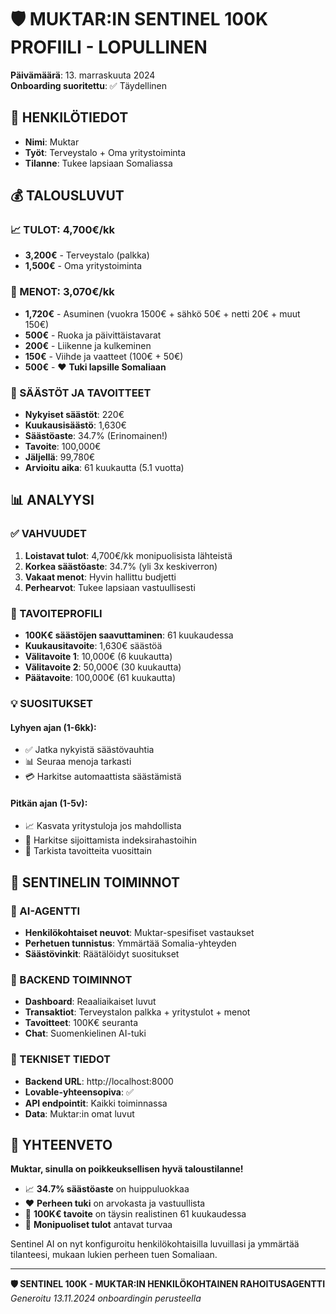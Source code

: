 # 🛡️ MUKTAR:IN SENTINEL 100K PROFIILI - LOPULLINEN

**Päivämäärä**: 13. marraskuuta 2024  
**Onboarding suoritettu**: ✅ Täydellinen

## 👤 HENKILÖTIEDOT
- **Nimi**: Muktar
- **Työt**: Terveystalo + Oma yritystoiminta
- **Tilanne**: Tukee lapsiaan Somaliassa

## 💰 TALOUSLUVUT

### 📈 TULOT: 4,700€/kk
- **3,200€** - Terveystalo (palkka)
- **1,500€** - Oma yritystoiminta

### 💸 MENOT: 3,070€/kk
- **1,720€** - Asuminen (vuokra 1500€ + sähkö 50€ + netti 20€ + muut 150€)
- **500€** - Ruoka ja päivittäistavarat
- **200€** - Liikenne ja kulkeminen
- **150€** - Viihde ja vaatteet (100€ + 50€)
- **500€** - ❤️ **Tuki lapsille Somaliaan**

### 🎯 SÄÄSTÖT JA TAVOITTEET
- **Nykyiset säästöt**: 220€
- **Kuukausisäästö**: 1,630€
- **Säästöaste**: 34.7% (Erinomainen!)
- **Tavoite**: 100,000€
- **Jäljellä**: 99,780€
- **Arvioitu aika**: 61 kuukautta (5.1 vuotta)

## 📊 ANALYYSI

### ✅ VAHVUUDET
1. **Loistavat tulot**: 4,700€/kk monipuolisista lähteistä
2. **Korkea säästöaste**: 34.7% (yli 3x keskiverron)
3. **Vakaat menot**: Hyvin hallittu budjetti
4. **Perhearvot**: Tukee lapsiaan vastuullisesti

### 🎯 TAVOITEPROFILI
- **100K€ säästöjen saavuttaminen**: 61 kuukaudessa
- **Kuukausitavoite**: 1,630€ säästöä
- **Välitavoite 1**: 10,000€ (6 kuukautta)
- **Välitavoite 2**: 50,000€ (30 kuukautta) 
- **Päätavoite**: 100,000€ (61 kuukautta)

### 💡 SUOSITUKSET

#### Lyhyen ajan (1-6kk):
- ✅ Jatka nykyistä säästövauhtia
- 📊 Seuraa menoja tarkasti
- 💳 Harkitse automaattista säästämistä

#### Pitkän ajan (1-5v):
- 📈 Kasvata yritystuloja jos mahdollista
- 🏦 Harkitse sijoittamista indeksirahastoihin
- 🎯 Tarkista tavoitteita vuosittain

## 🚀 SENTINELIN TOIMINNOT

### 🤖 AI-AGENTTI
- **Henkilökohtaiset neuvot**: Muktar-spesifiset vastaukset
- **Perhetuen tunnistus**: Ymmärtää Somalia-yhteyden
- **Säästövinkit**: Räätälöidyt suositukset

### 📱 BACKEND TOIMINNOT
- **Dashboard**: Reaaliaikaiset luvut
- **Transaktiot**: Terveystalon palkka + yritystulot + menot
- **Tavoitteet**: 100K€ seuranta
- **Chat**: Suomenkielinen AI-tuki

### 🔧 TEKNISET TIEDOT
- **Backend URL**: http://localhost:8000
- **Lovable-yhteensopiva**: ✅
- **API endpointit**: Kaikki toiminnassa
- **Data**: Muktar:in omat luvut

## 🎉 YHTEENVETO

**Muktar, sinulla on poikkeuksellisen hyvä taloustilanne!**

- 📈 **34.7% säästöaste** on huippuluokkaa
- ❤️ **Perheen tuki** on arvokasta ja vastuullista
- 🎯 **100K€ tavoite** on täysin realistinen 61 kuukaudessa
- 💪 **Monipuoliset tulot** antavat turvaa

Sentinel AI on nyt konfiguroitu henkilökohtaisilla luvuillasi ja ymmärtää tilanteesi, mukaan lukien perheen tuen Somaliaan.

---

**🛡️ SENTINEL 100K - MUKTAR:IN HENKILÖKOHTAINEN RAHOITUSAGENTTI**  
*Generoitu 13.11.2024 onboardingin perusteella* 